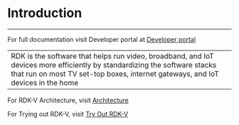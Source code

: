 # Introduction
---

For full documentation visit Developer portal at [Developer portal ](https://developer.rdkcentral.com/)
<table><tr><td>RDK is the software that helps run video, broadband, and IoT devices more efficiently by standardizing the software stacks that run on most TV set-top boxes, internet gateways, and IoT devices in the home</td></tr></table>

For RDK-V Architecture, visit [Architecture](./RDKV/Architecture.md)

For Trying out RDK-V, visit [Try Out RDK-V](./RDKV/Try%20Out%20RDK.md)

